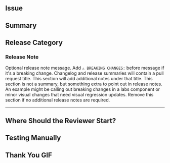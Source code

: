 ## Issue

<!-- Add an issue number and link the PR with a keyword: "Fixes", "Resolves", or "Closes" -->
<!-- Resolves #123 -->

## Summary

<!-- Give a brief description of what this PR does. -->

## Release Category

<!-- Documentation, Infrastructure, Tokens -->
<!-- For packiage specific changes, add package name before category: Web Tokens, Web Documentation, etc -->

### Release Note
Optional release note message. Add `⚠️ BREAKING CHANGES:` before message if it's a breaking change.
Changelog and release summaries will contain a pull request title. This section will add additional notes under that title. This section is not a summary, but something extra to point out in release notes. An example might be calling out breaking changes in a labs component or minor visual changes that need visual regression updates. Remove this section if no additional release notes are required.

---

<!-- For the reviewer -->

## Where Should the Reviewer Start?

<!-- `packages/canvas-tokens/index.ts` -->

## Testing Manually

<!-- List steps to test this locally. -->

## Thank You GIF

<!-- _Share a fun [gif](https://giphy.com) to say thanks to your reviewer:_ -->

<!-- ![](https://media.giphy.com/media/mCRJDo24UvJMA/giphy.gif) -->
